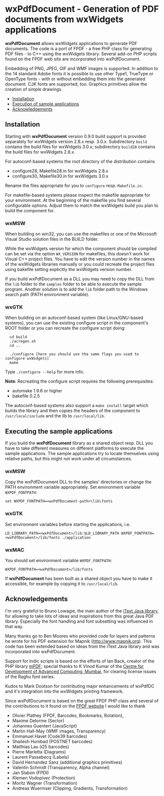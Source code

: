 # wxPdfDocument - Generation of PDF documents from wxWidgets applications

**wxPdfDocument** allows wxWidgets applications to generate PDF documents.
The code is a port of FPDF - a free PHP class for generating PDF files - to
C++ using the wxWidgets library. Several add-on PHP scripts found
on the FPDF web site are incorporated into wxPdfDocument.

Embedding of PNG, JPEG, GIF and WMF images is supported. In addition to
the 14 standard Adobe fonts it is possible to use other Type1, TrueType
or OpenType fonts - with or without embedding them into the generated
document. CJK fonts are supported, too. Graphics primitives allow the
creation of simple drawings.

- [Installation](#install)
- [Execution of sample applications](#execsamples)
- [Acknowledgements](#acknowledge)

## <a name="install"></a>Installation

Starting with **wxPdfDocument** version 0.9.0 build support is provided
separately for wxWidgets version 2.8.x resp. 3.0.x. Subdirectory
`build` contains the build files for wxWidgets 3.0.x; subdirectory
`build28` contains the build files for wxWidgets 2.8.x.

For autoconf-based systems the root directory of the distribution
contains

- configure28, Makefile28.in for wxWidgets 2.8.x
- configure30, Makefile30.in for wxWidgets 3.0.x

Rename the files appropriate for you to `configure` resp. `Makefile.in`.

For makefile-based systems please inspect the makefile appropriate for
your environment. At the beginning of the makefile you find several
configurable options. Adjust them to match the wxWidgets build you
plan to build the component for.

### wxMSW

When building on win32, you can use the makefiles or one of the
Microsoft Visual Studio solution files in the BUILD folder.

While the wxWidgets version for which the component should be compiled
can be set via the option `WX_VERSION` for makefiles, this doesn't work
for Visual C++ project files. You have to edit the version number in the
names of the wxWidgets libraries manually or you could recreate the project
files using bakefile setting explicitly the wxWidgets version number.

If you build wxPdfDocument as a DLL you may need to copy the DLL from the
`lib` folder to the `samples` folder to be able to execute the sample
program. Another solution is to add the `lib` folder path to the Windows
search path (PATH environment variable).

### wxGTK

When building on an autoconf-based system (like Linux/GNU-based
systems), you can use the existing configure script in the component's
ROOT folder or you can recreate the configure script doing:

```
  cd build
  ./acregen.sh
  cd ..

  ./configure [here you should use the same flags you used to configure wxWidgets]
  make
```
 
Type `./configure --help` for more info.

**Note**: Recreating the configure script requires the following prerequisites:

- automake 1.9.6 or higher
- bakefile 0.2.5

The autoconf-based systems also support a `make install` target which
builds the library and then copies the headers of the component to
`/usr/local/include` and the lib to `/usr/local/lib`.

## <a name="execsamples"></a>Executing the sample applications

If you build the **wxPdfDocument** library as a shared object resp. DLL you
have to take different measures on different platforms to execute the
sample applications. The sample applications try to locate themselves
using relative paths, but this might not work under all circumstances.

### wxMSW

Copy the wxPdfDocument DLL to the samples' directories or change the PATH
environment variable appropriately. Set environment variable `WXPDF_FONTPATH`:

```
set WXPDF_FONTPATH=<wxPdfDocument-path>\lib\fonts
```

### wxGTK

Set environment variables before starting the applications, i.e.

```
LD_LIBRARY_PATH=<wxPdfDocument>/lib:$LD_LIBRARY_PATH WXPDF_FONTPATH=<wxPdfDocument>/lib/fonts ./application
```

### wxMAC

You should set environment variable `WXPDF_FONTPATH`:

```
WXPDF_FONTPATH=<wxPdfDocument>/lib/fonts
```

If **wxPdfDocument** has been built as a shared object you have to make it accessible,
for example by copying it to `/usr/local/lib`.

## <a name="acknowledge"></a>Acknowledgements

I'm very grateful to Bruno Lowagie, the main author of the [iText Java library](http://itextpdf.com/),
for allowing to take lots of ideas and inspirations from this great Java PDF library.
Especially the font handling and font subsetting was influenced in that way.

Many thanks go to Ben Moores who provided code for layers and patterns he
wrote for his PDF extension for Mapnik (http://www.mapnik.org). This code
has been extended based on ideas from the iText Java library and was
incorporated into wxPdfDocument.

Support for Indic scripts is based on the efforts of Ian Back, creator of
the PHP library [mPDF](http://www.mpdf1.com/mpdf/index.php); special thanks to K Vinod Kumar
of the [Centre for Development of Advanced Computing, Mumbai](http://cdac.in/),
for clearing license issues of the Raghu font series.

Kudos to Mark Dootson for contributing major enhancements of wxPdfDC and
it's integration into the wxWidgets printing framework.

Since wxPdfDocument is based on the great FPDF PHP class and several of the
contributions to it found on the [FPDF website](http://www.fpdf.org) I would
like to thank 

- Olivier Plathey (FPDF, Barcodes, Bookmarks, Rotation),
- Maxime Delorme (Sector)
- Johannes Guentert (JavaScript)
- Martin Hall-May (WMF images, Transparency)
- Emmanuel Havet (Code39 barcodes)
- Shailesh Humbad (POSTNET barcodes)
- Matthias Lau (i25 barcodes)
- Pierre Marletta (Diagrams)
- Laurent Passebecq (Labels)
- David Hernandez Sanz (additional graphics primitives)
- Valentin Schmidt (Transparency, Alpha channel)
- Jan Slabon (FPDI)
- Klemen Vodopivec (Protection)
- Moritz Wagner (Transformation)
- Andreas Wuermser (Clipping, Gradients, Transformation)
